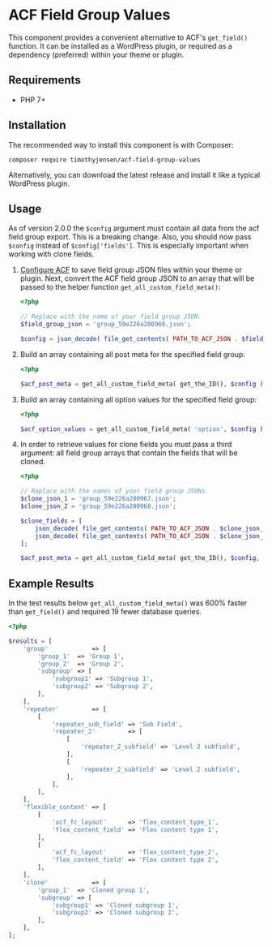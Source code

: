 # ACF Field Group Values
This component provides a convenient alternative to ACF's `get_field()` function.  It can be installed as a WordPress plugin, or required as a dependency (preferred) within your theme or plugin.

## Requirements
- PHP 7+

## Installation
The recommended way to install this component is with Composer:

```
composer require timothyjensen/acf-field-group-values
```

Alternatively, you can download the latest release and install it like a typical WordPress plugin. 

## Usage

As of version 2.0.0 the `$config` argument must contain all data from the acf field group export. This is a breaking change. Also, you should now pass `$config` instead of `$config['fields']`. This is especially important when working with clone fields.

1. [Configure ACF](https://www.advancedcustomfields.com/resources/local-json/) to save field group JSON files within your theme or plugin. Next, convert the ACF field group JSON to an array that will be passed to the helper function `get_all_custom_field_meta()`:

    ```php
    <?php
    
    // Replace with the name of your field group JSON.
    $field_group_json = 'group_59e226a200966.json';
    
    $config = json_decode( file_get_contents( PATH_TO_ACF_JSON . $field_group_json ), true );
    ```

1. Build an array containing all post meta for the specified field group:

    ```php
    <?php
    
    $acf_post_meta = get_all_custom_field_meta( get_the_ID(), $config );
    ```

1. Build an array containing all option values for the specified field group:

    ```php
    <?php
    
    $acf_option_values = get_all_custom_field_meta( 'option', $config );
    ```

1. In order to retrieve values for clone fields you must pass a third argument: all field group arrays that contain the fields that will be cloned.

    ```php
    <?php
    
    // Replace with the names of your field group JSONs.
    $clone_json_1 = 'group_59e226a200967.json';
    $clone_json_2 = 'group_59e226a200968.json';
    
    $clone_fields = [
    	json_decode( file_get_contents( PATH_TO_ACF_JSON . $clone_json_1 ), true ),
    	json_decode( file_get_contents( PATH_TO_ACF_JSON . $clone_json_2 ), true )
    ];
    
    $acf_post_meta = get_all_custom_field_meta( get_the_ID(), $config, $clone_fields );
    ```

## Example Results

In the test results below `get_all_custom_field_meta()` was 600% faster than `get_field()` and required 19 fewer database queries.

```php
<?php

$results = [
	'group'            => [
		'group_1'  => 'Group 1',
		'group_2'  => 'Group 2',
		'subgroup' => [
			'subgroup1' => 'Subgroup 1',
			'subgroup2' => 'Subgroup 2',
		],
	],
	'repeater'         => [
		[
			'repeater_sub_field' => 'Sub Field',
			'repeater_2'         => [
				[
					'repeater_2_subfield' => 'Level 2 subfield',
				],
				[
					'repeater_2_subfield' => 'Level 2 subfield',
				],
			],
		],
	],
	'flexible_content' => [
		[
			'acf_fc_layout'      => 'flex_content_type_1',
			'flex_content_field' => 'Flex content type 1',
		],
		[
			'acf_fc_layout'      => 'flex_content_type_2',
			'flex_content_field' => 'Flex content type 2',
		],
	],
	'clone'            => [
		'group_1'  => 'Cloned group 1',
		'subgroup' => [
			'subgroup1' => 'Cloned subgroup 1',
			'subgroup2' => 'Cloned subgroup 2',
		],
	],
];
```
